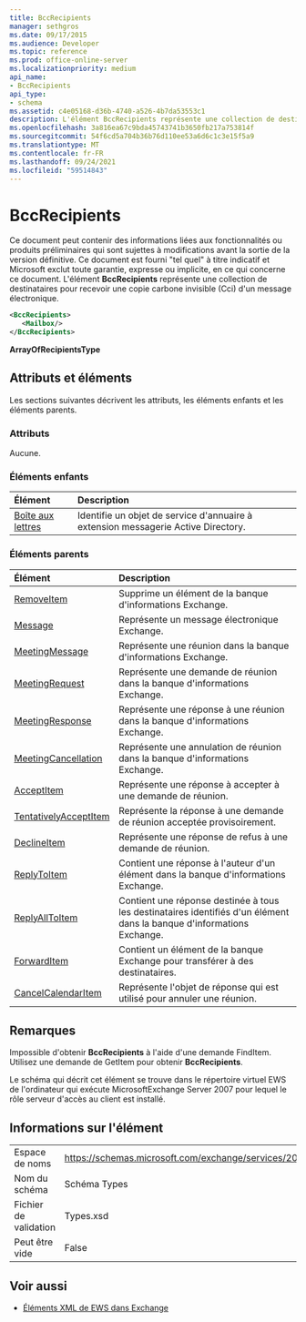 ```yaml
---
title: BccRecipients
manager: sethgros
ms.date: 09/17/2015
ms.audience: Developer
ms.topic: reference
ms.prod: office-online-server
ms.localizationpriority: medium
api_name:
- BccRecipients
api_type:
- schema
ms.assetid: c4e05168-d36b-4740-a526-4b7da53553c1
description: L'élément BccRecipients représente une collection de destinataires pour recevoir une copie carbone invisible (Cci) d'un message électronique.
ms.openlocfilehash: 3a816ea67c9bda45743741b3650fb217a753814f
ms.sourcegitcommit: 54f6cd5a704b36b76d110ee53a6d6c1c3e15f5a9
ms.translationtype: MT
ms.contentlocale: fr-FR
ms.lasthandoff: 09/24/2021
ms.locfileid: "59514843"
---
```

# <a name="bccrecipients"></a>BccRecipients

Ce document peut contenir des informations liées aux fonctionnalités ou produits préliminaires qui sont sujettes à modifications avant la sortie de la version définitive. Ce document est fourni "tel quel" à titre indicatif et Microsoft exclut toute garantie, expresse ou implicite, en ce qui concerne ce document. L'élément **BccRecipients** représente une collection de destinataires pour recevoir une copie carbone invisible (Cci) d'un message électronique. 
  
```xml
<BccRecipients>
   <Mailbox/>
</BccRecipients>
```

 **ArrayOfRecipientsType**
## <a name="attributes-and-elements"></a>Attributs et éléments

Les sections suivantes décrivent les attributs, les éléments enfants et les éléments parents.
  
### <a name="attributes"></a>Attributs

Aucune.
  
### <a name="child-elements"></a>Éléments enfants

|**Élément**|**Description**|
|:-----|:-----|
|[Boîte aux lettres](mailbox.md) <br/> |Identifie un objet de service d'annuaire à extension messagerie Active Directory.  <br/> |
   
### <a name="parent-elements"></a>Éléments parents

|**Élément**|**Description**|
|:-----|:-----|
|[RemoveItem](removeitem.md) <br/> |Supprime un élément de la banque d'informations Exchange.  <br/> |
|[Message](message-ex15websvcsotherref.md) <br/> |Représente un message électronique Exchange.  <br/> |
|[MeetingMessage](meetingmessage.md) <br/> |Représente une réunion dans la banque d'informations Exchange.  <br/> |
|[MeetingRequest](meetingrequest.md) <br/> |Représente une demande de réunion dans la banque d'informations Exchange.  <br/> |
|[MeetingResponse](meetingresponse.md) <br/> |Représente une réponse à une réunion dans la banque d'informations Exchange.  <br/> |
|[MeetingCancellation](meetingcancellation.md) <br/> |Représente une annulation de réunion dans la banque d'informations Exchange.  <br/> |
|[AcceptItem](acceptitem.md) <br/> |Représente une réponse à accepter à une demande de réunion.  <br/> |
|[TentativelyAcceptItem](tentativelyacceptitem.md) <br/> |Représente la réponse à une demande de réunion acceptée provisoirement.  <br/> |
|[DeclineItem](declineitem.md) <br/> |Représente une réponse de refus à une demande de réunion.  <br/> |
|[ReplyToItem](replytoitem.md) <br/> |Contient une réponse à l'auteur d'un élément dans la banque d'informations Exchange.  <br/> |
|[ReplyAllToItem](replyalltoitem.md) <br/> |Contient une réponse destinée à tous les destinataires identifiés d'un élément dans la banque d'informations Exchange.  <br/> |
|[ForwardItem](forwarditem.md) <br/> |Contient un élément de la banque Exchange pour transférer à des destinataires.  <br/> |
|[CancelCalendarItem](cancelcalendaritem.md) <br/> |Représente l'objet de réponse qui est utilisé pour annuler une réunion.  <br/> |
   
## <a name="remarks"></a>Remarques

Impossible d'obtenir **BccRecipients** à l'aide d'une demande FindItem. Utilisez une demande de GetItem pour obtenir **BccRecipients**.
  
Le schéma qui décrit cet élément se trouve dans le répertoire virtuel EWS de l'ordinateur qui exécute MicrosoftExchange Server 2007 pour lequel le rôle serveur d'accès au client est installé.
  
## <a name="element-information"></a>Informations sur l'élément

|||
|:-----|:-----|
|Espace de noms  <br/> |https://schemas.microsoft.com/exchange/services/2006/types  <br/> |
|Nom du schéma  <br/> |Schéma Types  <br/> |
|Fichier de validation  <br/> |Types.xsd  <br/> |
|Peut être vide  <br/> |False  <br/> |
   
## <a name="see-also"></a>Voir aussi



- [Éléments XML de EWS dans Exchange](ews-xml-elements-in-exchange.md)

